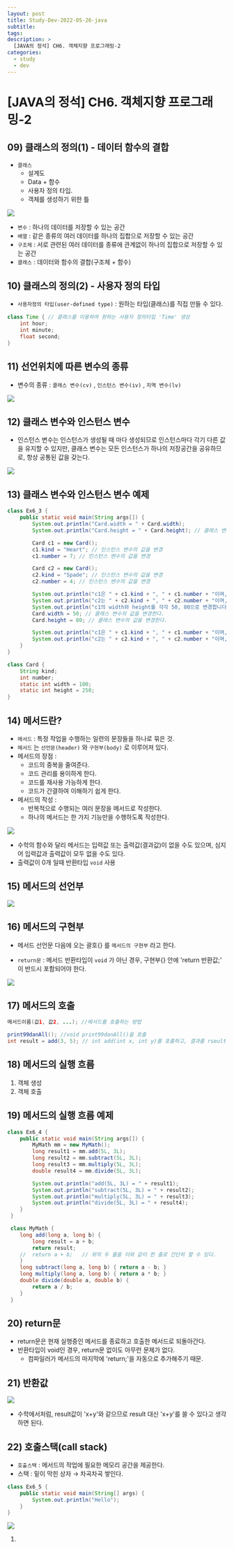```yaml
---
layout: post
title: Study-Dev-2022-05-26-java
subtitle:
tags:
description: >
  [JAVA의 정석] CH6. 객체지향 프로그래밍-2
categories:
  - study
  - dev
---
```


# [JAVA의 정석] CH6. 객체지향 프로그래밍-2

## 09) 클래스의 정의(1) - 데이터 함수의 결합

- `클래스`
  - 설계도
  - Data + 함수
  - 사용자 정의 타입.
  - 객체를 생성하기 위한 틀

![](../../../assets/img/study/dev/2022-05-26/1.png)

- `변수` : 하나의 데이터를 저장할 수 있는 공간
- `배열` : 같은 종류의 여러 데이터를 하나의 집합으로 저장할 수 있는 공간
- `구조체` : 서로 관련된 여러 데이터를 종류에 관계없이 하나의 집합으로 저장할 수 있는 공간
- `클래스` : 데이터와 함수의 결합(구조체 + 함수)

## 10) 클래스의 정의(2) - 사용자 정의 타입

- `사용자정의 타입(user-defined type)` : 원하는 타입(클래스)를 직접 만들 수 있다.

```java
class Time { // 클래스를 이용하여 원하는 사용자 정의타입 'Time' 생성
	int hour;
	int minute;
	float second;
}
```

## 11) 선언위치에 따른 변수의 종류

- 변수의 종류 : `클래스 변수(cv)` , `인스턴스 변수(iv)` , `지역 변수(lv)`

![](../../../assets/img/study/dev/2022-05-26/2.png)

## 12) 클래스 변수와 인스턴스 변수

- 인스턴스 변수는 인스턴스가 생성될 때 마다 생성되므로 인스턴스마다 각기 다른 값을 유지할 수 있지만, 클래스 변수는 모든 인스턴스가 하나의 저장공간을 공유하므로, 항상 공통된 값을 갖는다.

![](../../../assets/img/study/dev/2022-05-26/3.png)

## 13) 클래스 변수와 인스턴스 변수 예제

```java
class Ex6_3 {
	public static void main(String args[]) {
		System.out.println("Card.width = " + Card.width);
		System.out.println("Card.height = " + Card.height); // 클래스 변수 (static 변수)는 객체생성 없이 '클래스이름.클래스 변수' 로 직접 사용 가능.

		Card c1 = new Card();
		c1.kind = "Heart"; // 인스턴스 변수의 값을 변경
		c1.number = 7; // 인스턴스 변수의 값을 변경

		Card c2 = new Card();
		c2.kind = "Spade"; // 인스턴스 변수의 값을 변경
		c2.number = 4; // 인스턴스 변수의 값을 변경

		System.out.println("c1은 " + c1.kind + ", " + c1.number + "이며, 크기는 (" + c1.width + ", " + c1.height + ")");
		System.out.println("c2는 " + c2.kind + ", " + c2.number + "이며, 크기는 (" + c2.width + ", " + c2.height + ")");
		System.out.println("c1의 width와 height를 각각 50, 80으로 변경합니다.");
		Card.width = 50; // 클래스 변수의 값을 변경한다.
		Card.height = 80; // 클래스 변수의 값을 변경한다.

		System.out.println("c1은 " + c1.kind + ", " + c1.number + "이며, 크기는 (" + c1.width + ", " + c1.height + ")");
		System.out.println("c2는 " + c2.kind + ", " + c2.number + "이며, 크기는 (" + c2.width + ", " + c2.height + ")");
	}
}

class Card {
	String kind;
	int number;
	static int width = 100;
	static int height = 250;
}
```

## 14) 메서드란?

- `메서드` : 특정 작업을 수행하는 일련의 문장들을 하나로 묶은 것.
- `메서드` 는 `선언문(header)` 와 `구현부(body)` 로 이루어져 있다.
- 메서드의 장점 : 
  - 코드의 중복을 줄여준다.
  - 코드 관리를 용이하게 한다.
  - 코드를 재사용 가능하게 한다.
  - 코드가 간결하여 이해하기 쉽게 한다.
- 메서드의 작성 :
  - 반복적으로 수행되는 여러 문장을 메서드로 작성한다.
  - 하나의 메서드는 한 가지 기능만을 수행하도록 작성한다.

![](../../../assets/img/study/dev/2022-05-26/4.png)

- 수학의 함수와 달리 메서드는 입력값 또는 출력값(결과값)이 없을 수도 있으며, 심지어 입력값과 출력값이 모두 없을 수도 있다.
- 출력값이 0개 일때 반환타입 `void` 사용

## 15) 메서드의 선언부

![](../../../assets/img/study/dev/2022-05-26/5.png)

## 16) 메서드의 구현부

- 메서드 선언문 다음에 오는 괄호{} 를 `메서드의 구현부` 라고 한다.

- `return문` : 메서드 반환타입이 `void` 가 아닌 경우, 구현부{} 안에 'return 반환값;' 이 반드시 포함되어야 한다.

![](../../../assets/img/study/dev/2022-05-26/6.png)


## 17) 메서드의 호출

```java
메서드이름(값1, 값2, ...); //메서드를 호출하는 방법

print99danAll(); //void print99danAll()을 호출
int result = add(3, 5); // int add(int x, int y)를 호출하고, 결과를 rseult에 저장.
```

## 18) 메서드의 실행 흐름

1. 객체 생성
2. 객체 호출

## 19) 메서드의 실행 흐름 예제

```java
class Ex6_4 {
	public static void main(String args[]) {
		MyMath mm = new MyMath();
		long result1 = mm.add(5L, 3L);
		long result2 = mm.subtract(5L, 3L);
		long result3 = mm.multiply(5L, 3L);
		double result4 = mm.divide(5L, 3L);

		System.out.println("add(5L, 3L) = " + result1);
		System.out.println("subtract(5L, 3L) = " + result2);
		System.out.println("multiply(5L, 3L) = " + result3);
		System.out.println("divide(5L, 3L) = " + result4);
	}
 }

 class MyMath {
	long add(long a, long b) {
		long result = a + b;
		return result;
	//	return a + b;	// 위의 두 줄을 이와 같이 한 줄로 간단히 할 수 있다.
	}
	long subtract(long a, long b) { return a - b; }
	long multiply(long a, long b) { return a * b; }
	double divide(double a, double b) {
		return a / b;
	}
 }
```

## 20) return문

- return문은 현재 실행중인 메서드를 종료하고 호출한 메서드로 되돌아간다.
- 반환타입이 void인 경우, return문 없이도 아무런 문제가 없다.
  - 컴파일러가 메서드의 마지막에 'return;'을 자동으로 추가해주기 때문.

## 21) 반환값

![](../../../assets/img/study/dev/2022-05-26/7.png)

- 수학에서처럼, result값이 'x+y'와 같으므로 result 대신 'x+y'를 쓸 수 있다고 생각하면 된다.

## 22) 호출스택(call stack)

- `호출스택` : 메서드의 작업에 필요한 메모리 공간을 제공한다.
- 스택 : 밑이 막힌 상자 → 차곡차곡 쌓인다.

```java
class Ex6_5 {
	public static void main(String[] args) {
		System.out.println("Hello");		
	}
}
```
![](../../../assets/img/study/dev/2022-05-26/8.png)

1. 
